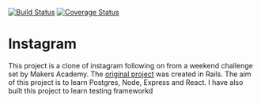 [![Build Status](https://travis-ci.org/FayeCarter/instagramsvg?branch=master)](https://travis-ci.org/FayeCarter/instagram)
[![Coverage Status](https://coveralls.io/repos/github/FayeCarter/instagram/badge.svg?branch=master)](https://coveralls.io/github/FayeCarter/instagram?branch=master)

# Instagram

This project is a clone of instagram following on from a weekend challenge set by Makers Academy. The [original project](https://github.com/FayeCarter/instagram-challenge) was created in Rails.
The aim of this project is to learn Postgres, Node, Express and React. 
I have also built this project to learn  testing frameworkd
